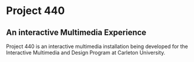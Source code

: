 Project 440
===========
An interactive Multimedia Experience
---------------------

Project 440 is an interactive multimedia installation being developed for the Interactive Multimedia and Design Program at Carleton University.
